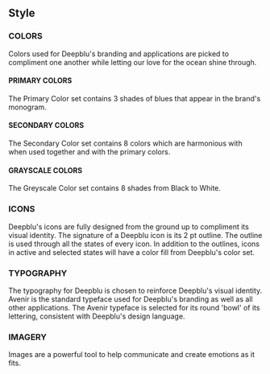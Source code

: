 ## Style
### COLORS
Colors used for Deepblu's branding and applications are picked to compliment one another while letting our love for the ocean shine through.

#### PRIMARY COLORS
The Primary Color set contains 3 shades of blues that appear in the brand's monogram.

#### SECONDARY COLORS
The Secondary Color set contains 8 colors which are harmonious with when used together and with the primary colors.

#### GRAYSCALE COLORS
The Greyscale Color set contains 8 shades from Black to White.

### ICONS
Deepblu's icons are fully designed from the ground up to compliment its visual identity.
The signature of a Deepblu icon is its 2 pt outline. The outline is used through all the states of every icon. In addition to the outlines, icons in active and selected states will have a color fill from Deepblu's color set.

### TYPOGRAPHY
The typography for Deepblu is chosen to reinforce Deepblu's visual identity.
Avenir is the standard typeface used for Deepblu's branding as well as all other applications. The Avenir typeface is selected for its round 'bowl' of its lettering, consistent with Deepblu's design language.

### IMAGERY
Images are a powerful tool to help communicate and create emotions as it fits.
